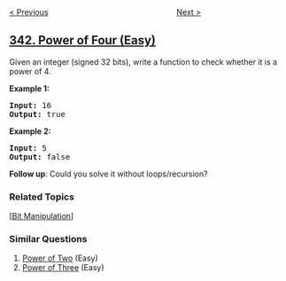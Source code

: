 <!--|This file generated by command(leetcode description); DO NOT EDIT.    |-->
<!--+----------------------------------------------------------------------+-->
<!--|@author    openset <openset.wang@gmail.com>                           |-->
<!--|@link      https://github.com/openset                                 |-->
<!--|@home      https://github.com/openset/leetcode                        |-->
<!--+----------------------------------------------------------------------+-->

[< Previous](https://github.com/openset/leetcode/tree/master/problems/flatten-nested-list-iterator "Flatten Nested List Iterator")
　　　　　　　　　　　　　　　　
[Next >](https://github.com/openset/leetcode/tree/master/problems/integer-break "Integer Break")

## [342. Power of Four (Easy)](https://leetcode.com/problems/power-of-four "4的幂")

<p>Given an integer (signed 32 bits), write a function to check whether it is a power of 4.</p>

<p><strong>Example 1:</strong></p>

<pre>
<strong>Input: </strong><span id="example-input-1-1">16</span>
<strong>Output: </strong><span id="example-output-1">true</span>
</pre>

<div>
<p><strong>Example 2:</strong></p>

<pre>
<strong>Input: </strong><span id="example-input-2-1">5</span>
<strong>Output: </strong><span id="example-output-2">false</span></pre>
</div>

<p><b>Follow up</b>: Could you solve it without loops/recursion?</p>

### Related Topics
  [[Bit Manipulation](https://github.com/openset/leetcode/tree/master/tag/bit-manipulation/README.md)]

### Similar Questions
  1. [Power of Two](https://github.com/openset/leetcode/tree/master/problems/power-of-two) (Easy)
  1. [Power of Three](https://github.com/openset/leetcode/tree/master/problems/power-of-three) (Easy)
